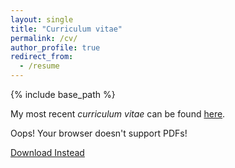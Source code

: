 ```yaml
---
layout: single
title: "Curriculum vitae"
permalink: /cv/
author_profile: true
redirect_from:
  - /resume
---
```


{% include base_path %}

My most recent *curriculum vitae* can be found [here](https://abridgman.ca/files/bridgman_cv.pdf).

<object data='https://abridgman.ca/files/bridgman_cv.pdf'>
    <p>Oops! Your browser doesn't support PDFs!</p>
    <p><a href="https://abridgman.ca/files/bridgman_cv.pdf">Download Instead</a></p>
</object>


<!-- <embed src="https://abridgman.ca/files/bridgman_cv.pdf" type="application/pdf" width="100%" height="100%"> -->
